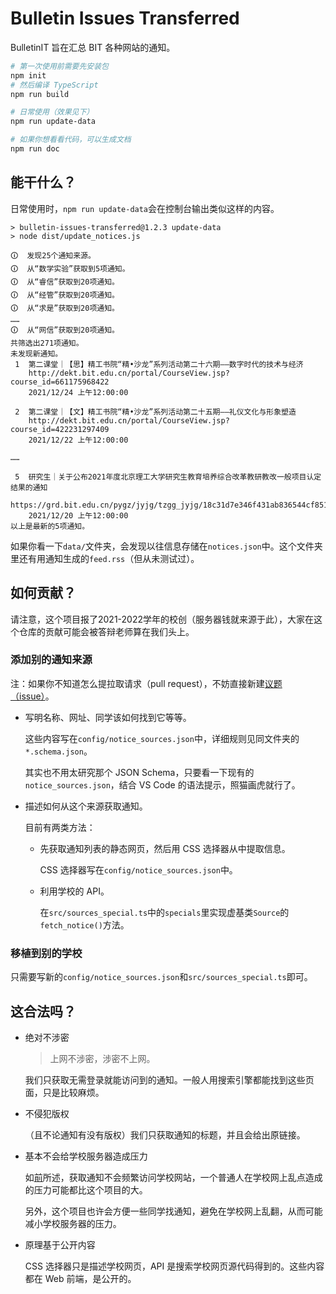 # Bulletin Issues Transferred

BulletinIT 旨在汇总 BIT 各种网站的通知。

```powershell
# 第一次使用前需要先安装包
npm init
# 然后编译 TypeScript
npm run build

# 日常使用（效果见下）
npm run update-data

# 如果你想看看代码，可以生成文档
npm run doc
```

## 能干什么？

日常使用时，`npm run update-data`会在控制台输出类似这样的内容。

```
> bulletin-issues-transferred@1.2.3 update-data
> node dist/update_notices.js

🛈  发现25个通知来源。
🛈  从“数学实验”获取到5项通知。
🛈  从“睿信”获取到20项通知。
🛈  从“经管”获取到20项通知。
🛈  从“求是”获取到20项通知。
……
🛈  从“网信”获取到20项通知。
共筛选出271项通知。
未发现新通知。
 1  第二课堂｜【思】精工书院“精•沙龙”系列活动第二十六期——数字时代的技术与经济
    http://dekt.bit.edu.cn/portal/CourseView.jsp?course_id=661175968422
    2021/12/24 上午12:00:00

 2  第二课堂｜【文】精工书院“精•沙龙”系列活动第二十五期——礼仪文化与形象塑造
    http://dekt.bit.edu.cn/portal/CourseView.jsp?course_id=422231297409
    2021/12/22 上午12:00:00

……

 5  研究生｜关于公布2021年度北京理工大学研究生教育培养综合改革教研教改一般项目认定结果的通知
    https://grd.bit.edu.cn/pygz/jyjg/tzgg_jyjg/18c31d7e346f431ab836544cf8510e51.htm
    2021/12/20 上午12:00:00
以上是最新的5项通知。
```

如果你看一下`data/`文件夹，会发现以往信息存储在`notices.json`中。这个文件夹里还有用通知生成的`feed.rss`（但从未测试过）。

## 如何贡献？

请注意，这个项目报了2021-2022学年的校创（服务器钱就来源于此），大家在这个仓库的贡献可能会被答辩老师算在我们头上。

### 添加别的通知来源

注：如果你不知道怎么提拉取请求（pull request），不妨直接新建[议题（issue）](https://github.com/YDX-2147483647/bulletin-issues-transferred/issues/new/choose)。

-   写明名称、网址、同学该如何找到它等等。

    这些内容写在`config/notice_sources.json`中，详细规则见同文件夹的`*.schema.json`。

    其实也不用太研究那个 JSON Schema，只要看一下现有的`notice_sources.json`，结合 VS Code 的语法提示，照猫画虎就行了。

-   描述如何从这个来源获取通知。

    目前有两类方法：

    -   先获取通知列表的静态网页，然后用 CSS 选择器从中提取信息。

        CSS 选择器写在`config/notice_sources.json`中。

    -   利用学校的 API。

        在`src/sources_special.ts`中的`specials`里实现虚基类`Source`的`fetch_notice()`方法。

### 移植到别的学校

只需要写新的`config/notice_sources.json`和`src/sources_special.ts`即可。

## 这合法吗？

-   绝对不涉密

    > 上网不涉密，涉密不上网。

    我们只获取无需登录就能访问到的通知。一般人用搜索引擎都能找到这些页面，只是比较麻烦。

-   不侵犯版权

    （且不论通知有没有版权）我们只获取通知的标题，并且会给出原链接。

-   基本不会给学校服务器造成压力

    如[前](#添加别的通知来源)所述，获取通知不会频繁访问学校网站，一个普通人在学校网上乱点造成的压力可能都比这个项目的大。

    另外，这个项目也许会方便一些同学找通知，避免在学校网上乱翻，从而可能减小学校服务器的压力。

-   原理基于公开内容

    CSS 选择器只是描述学校网页，API 是搜索学校网页源代码得到的。这些内容都在 Web 前端，是公开的。
